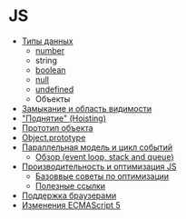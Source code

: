 # JS

* [Типы данных](types/README.md)
  * [number](types/number.md)
  * string
  * [boolean](types/boolean.md)
  * [null](types/null.md)
  * [undefined](types/undefined.md)
  * Объекты
* [Замыкание и область видимости](closure-and-scope.md)
* ["Поднятие" (Hoisting)](hoisting.md)
* [Прототип объекта](proto.md)
* [Object.prototype](prototype.md)
* [Параллельная модель и цикл событий](event-loop/README.md)
  * [Обзор (event loop, stack and queue)](event-loop/event-loop.md)
* [Производительность и оптимизация JS](performance/README.md)
  * [Базоввые советы по оптимизации](performance/base-optimisations.md)
  * [Полезные ссылки](performance/links.md)
* [Поддержка браузерами](support.md)
* [Изменения ECMAScript 5](es5.md)
